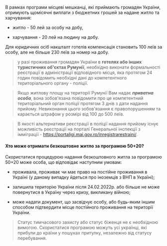 В рамках програми місцеві мешканці, які приймають громадян України, отримують щомісячні виплати з бюджетних грошей за надане житло та харчування:

- житло - 50 лей за особу на добу,

- харчування - 20 лей на людину на добу.

Для юридичних осіб накшталт готелів компенсація становить 100 леїв за особу, але не більше 230 леїв за номер на добу.


> у разі проживання громадян України в **готелях або інших туристичних об'єктах Румунії**, необхідно виконати формальності реєстрації в адміністрації відповідного місця, яка протягом 24 годин повідомить необхідні дані до компетентного територіального органу - поліції. 

> Якщо житлову площу на території Румунії Вам надає ***приватна особа***, вона зобов'язана повідомити про це компетентний територіальний орган поліції протягом 3 днів з дати надання прийому. Невиконання цього зобов'язання є правопорушенням та карається штрафом у розмірі від 100 до 500 леїв.

> В якості альтернативи реєстрації в поліції надання прийому існує можливість реєстрації на порталі Генеральної інспекції з імміграції - https://portaligi.mai.gov.ro/inregistrarestraini/.


#### Хто може отримати безкоштовне житло за програмою 50+20?
Скористатися процедурою надання безкоштовного житла за програмою 50+20 може особа, що відповідає наступним умовам:

- проживала, проживає чи має право на постійне проживання в Україні (у даному випадку йдеться про іноземців з ВНП в Україні);

- залишила територію України після 24.02.2022р. або більше не може повернутися в Україну через кризу, викликану війною;

- може надати документ, що засвідчує особу, або будь-яким іншим способом підтвердити місце постійного проживання на території України.

> Статус тимчасового захисту або статус біженця не є необхідною вимогою. Скористатися програмою можуть усі українці, які прибули до країни у пошуках притулку, незалежно від статусу перебування.

